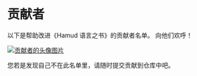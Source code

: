 # 贡献者

以下是帮助改进《Hamud 语言之书》的贡献者名单。 向他们欢呼！

<a href="https://github.com/Hamud-Lang/Hamud_Book/graphs/contributors" target="_blank"><img alt="贡献者的头像图片" src="https://contrib.rocks/image?repo=Hamud-Lang/Hamud_Book"/>​</a>

您若是发现自己不在此名单里，请随时提交贡献到仓库中吧。
